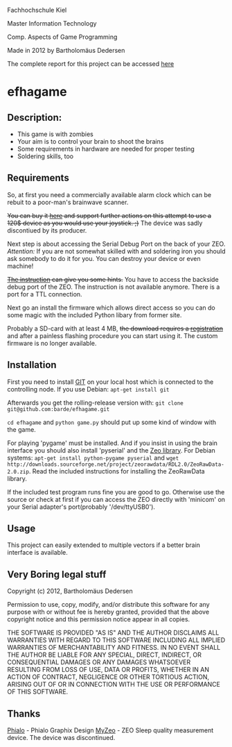﻿Fachhochschule Kiel

Master Information Technology

Comp. Aspects of Game Programming

Made in 2012 by Bartholomäus Dedersen

The complete report for this project can be accessed [here](http://debar.insomnia247.nl/study/neuro.pdf)



﻿efhagame
======================================

Description:
------------

* This game is with zombies
* Your aim is to control your brain to shoot the brains
* Some requirements in hardware are needed for proper testing
* Soldering skills, too

Requirements
------------

So, at first you need a commercially available alarm clock which can be rebuit to a poor-man's
brainwave scanner.

~~You can buy it [here](http://goo.gl/qTycd) and support further actions on this attempt to use a 120$ device as you would
use your joystick. ;)~~
The device was sadly discontiued by its producer.

Next step is about accessing the Serial Debug Port on the back of your ZEO. _Attention:_ If you are not somewhat skilled with
and soldering iron you should ask somebody to do it for you. You can destroy your device or even machine!

~~[The instruction](http://zeorawdata.sourceforge.net/starting.html#interface-cable) can give you some hints.~~
You have to access the backside debug port of the ZEO. The instruction is not available anymore. There is a port for a TTL connection.

Next go an install the firmware which allows direct access so you can do some magic with the included Python libary from former site.

Probably a SD-card with at least 4 MB, ~~the download requires a [registration](http://developers.myzeo.com/raw-data-library/)~~ and 
after a painless flashing procedure you can start using it.
The custom firmware is no longer available.



Installation
------------

First you need to install [GIT](http://git-scm.com/) on your local host which is connected to the controlling node.
If you use Debian: `apt-get install git`

Afterwards you get the rolling-release version with:
`git clone git@github.com:barde/efhagame.git`

`cd efhagame` and `python game.py` should put up some kind of window with the game.

For playing 'pygame' must be installed. And if you insist in using the brain interface you should also install 'pyserial' and the [Zeo library](https://sourceforge.net/projects/zeorawdata/files/).
For Debian systems: `apt-get install python-pygame pyserial` and `wget http://downloads.sourceforge.net/project/zeorawdata/RDL2.0/ZeoRawData-2.0.zip`.
Read the included instructions for installing the ZeoRawData library.

If the included test program runs fine you are good to go. Otherwise use the source or check at first if you can access the ZEO directly with 'minicom' on your Serial adapter's port(probably '/dev/ttyUSB0').
   

Usage
------

This project can easily extended to multiple vectors if a better brain interface is available.

Very Boring legal stuff
------------------

Copyright (c) 2012, Bartholomäus Dedersen

Permission to use, copy, modify, and/or distribute this software for any
purpose with or without fee is hereby granted, provided that the above
copyright notice and this permission notice appear in all copies.

THE SOFTWARE IS PROVIDED "AS IS" AND THE AUTHOR DISCLAIMS ALL WARRANTIES
WITH REGARD TO THIS SOFTWARE INCLUDING ALL IMPLIED WARRANTIES OF
MERCHANTABILITY AND FITNESS. IN NO EVENT SHALL THE AUTHOR BE LIABLE FOR
ANY SPECIAL, DIRECT, INDIRECT, OR CONSEQUENTIAL DAMAGES OR ANY DAMAGES
WHATSOEVER RESULTING FROM LOSS OF USE, DATA OR PROFITS, WHETHER IN AN
ACTION OF CONTRACT, NEGLIGENCE OR OTHER TORTIOUS ACTION, ARISING OUT OF
OR IN CONNECTION WITH THE USE OR PERFORMANCE OF THIS SOFTWARE.

Thanks
---------

[Phialo](http://www.phialo.de) - Phialo Graphix Design
[MyZeo](www.myzeo.com/) - ZEO Sleep quality measurement device. The device was discontinued.
